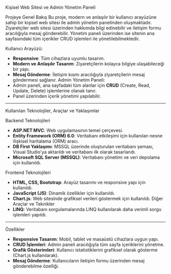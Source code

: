  Kişisel Web Sitesi ve Admin Yönetim Paneli

Projeye Genel Bakış
Bu proje, modern ve anlaşılır bir kullanıcı arayüzüne sahip bir kişisel web sitesi ile admin yönetim panelinden oluşmaktadır. Ziyaretçiler web sitesi üzerinden hakkımda bilgi edinebilir ve iletişim formu aracılığıyla mesaj gönderebilir. Yönetim paneli üzerinden ise sitenin ana sayfasındaki tüm içerikler CRUD işlemleri ile yönetilebilmektedir.

Kullanıcı Arayüzü:
- **Responsive**: Tüm cihazlara uyumlu tasarım.
- **Modern ve Anlaşılır Tasarım**: Ziyaretçilerin kolayca bilgiye ulaşabileceği bir yapı.
- **Mesaj Gönderme**: İletişim kısmı aracılığıyla ziyaretçilerin mesaj göndermesi sağlanır.
Admin Yönetim Paneli:
- Admin paneli, ana sayfadaki tüm alanlar için **CRUD** (Create, Read, Update, Delete) işlemlerine olanak tanır.
- Panel üzerinden içerik yönetimi yapılabilir.

---

Kullanılan Teknolojiler, Araçlar ve Yaklaşımlar

Backend Teknolojileri
- **ASP.NET MVC**: Web uygulamasının temel çerçevesi.
- **Entity Framework (ORM) 6.0**: Veritabanı etkileşimi için kullanılan nesne ilişkisel haritalama (ORM) aracı.
- **DB First Yaklaşımı**: MSSQL üzerinde oluşturulan veritabanı şeması, Visual Studio'ya aktarıldı ve veritabanı ilk olarak tasarlandı.
- **Microsoft SQL Server (MSSQL)**: Veritabanı yönetimi ve veri depolama için kullanıldı.

Frontend Teknolojileri
- **HTML, CSS, Bootstrap**: Arayüz tasarımı ve responsive yapı için kullanıldı.
- **JavaScript (JS)**: Dinamik özellikler için kullanıldı.
- **Chart.js**: Web sitesinde grafiksel verileri göstermek için kullanıldı.
Diğer Araçlar ve Teknikler
- **LINQ**: Veritabanı sorgulamalarında LINQ kullanılarak daha verimli sorgu işlemleri yapıldı.

---

Özellikler
- **Responsive Tasarım**: Mobil, tablet ve masaüstü cihazlara uygun yapı.
- **CRUD İşlemleri**: Admin paneli aracılığıyla tüm sayfa içeriklerini yönetme.
- **Grafik Gösterimleri**: Kullanıcı istatistiklerini grafiksel olarak gösterme (Chart.js kullanılarak).
- **Mesaj Gönderme**: Kullanıcıların iletişim formu üzerinden mesaj gönderebilme özelliği.
